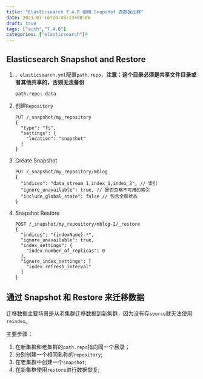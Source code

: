 ```yaml
---
title: "Elasticsearch 7.4.0 使用 Snapshot 做数据迁移"
date: 2021-07-16T20:48:13+08:00
draft: true
tags: ["auth","7.4.0"]
categories: ["elasticsearch"]#
---
```




## Elasticsearch Snapshot and Restore

1. ``、elasticsearch.yml``配置``path.repo``，**注意：这个目录必须是共享文件目录或者其他共享的，否则无法备份**

   ```
   path.repo: data
   ```

2. 创建``Repository``

   ```
   PUT /_snapshot/my_repository
   {
     "type": "fs",
     "settings": {
       "location": "snapshot"
     }
   }
   ```

3. Create Snapshot

   ```
   PUT /_snapshot/my_repository/mblog
   {
     "indices": "data_stream_1,index_1,index_2", // 索引
     "ignore_unavailable": true, // 是否忽略不可用的索引
     "include_global_state": false // 包含全局状态
   }
   ```

4. Snapshot Restore

   ```
   POST /_snapshot/my_repository/mblog-2/_restore
   {
     "indices": "{indexName}-*",
     "ignore_unavailable": true,
     "index_settings": {
       "index.number_of_replicas": 0
     },
     "ignore_index_settings": [
       "index.refresh_interval"
     ]
   }
   ```

## 通过 Snapshot 和 Restore 来迁移数据

迁移数据主要场景是从老集群迁移数据到新集群，因为没有存``source``就无法使用``reindex``。

主要步骤：

1. 在新集群和老集群的``path.repo``指向同一个目录；
2. 分别创建一个相同名称的``repository``;
3. 在老集群中创建一个``snapshot``;
4. 在新集群使用``restore``进行数据恢复;

